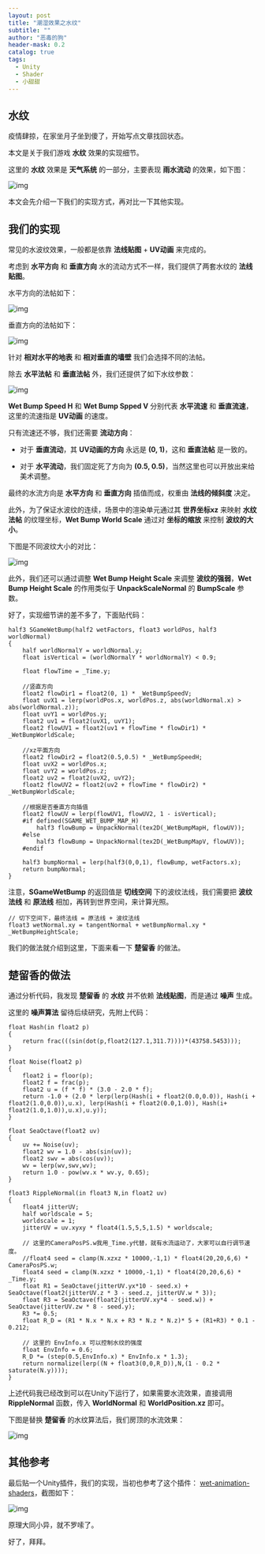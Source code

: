 ```yaml
---
layout: post
title: "潮湿效果之水纹"
subtitle: ""
author: "恶毒的狗"
header-mask: 0.2
catalog: true
tags:
  - Unity
  - Shader
  - 小甜甜
---
```


## 水纹

疫情肆掠，在家坐月子坐到傻了，开始写点文章找回状态。

本文是关于我们游戏 **水纹** 效果的实现细节。

这里的 **水纹** 效果是 **天气系统** 的一部分，主要表现 **雨水流动** 的效果，如下图：

![img](/img/wet-waves/screenshot1.gif)

本文会先介绍一下我们的实现方式，再对比一下其他实现。

## 我们的实现

常见的水波纹效果，一般都是依靠 **法线贴图** + **UV动画** 来完成的。

考虑到 **水平方向** 和 **垂直方向** 水的流动方式不一样，我们提供了两套水纹的 **法线贴图**。

水平方向的法帖如下：

![img](/img/wet-waves/screenshot2.png)

垂直方向的法帖如下：

![img](/img/wet-waves/screenshot3.png)

针对 **相对水平的地表** 和 **相对垂直的墙壁** 我们会选择不同的法帖。

除去 **水平法帖** 和 **垂直法帖** 外，我们还提供了如下水纹参数：

![img](/img/wet-waves/screenshot4.png)

**Wet Bump Speed H** 和 **Wet Bump Spped V** 分别代表 **水平流速** 和 **垂直流速**，这里的流速指是 **UV动画** 的速度。

只有流速还不够，我们还需要 **流动方向**：

+ 对于 **垂直流动**，其 **UV动画的方向** 永远是 **(0, 1)**，这和 **垂直法帖** 是一致的。

+ 对于 **水平流动**，我们固定死了方向为 **(0.5, 0.5)**，当然这里也可以开放出来给美术调整。

最终的水流方向是 **水平方向** 和 **垂直方向** 插值而成，权重由 **法线的倾斜度** 决定。

此外，为了保证水波纹的连续，场景中的渲染单元通过其 **世界坐标xz** 来映射 **水纹法帖** 的纹理坐标，**Wet Bump World Scale** 通过对 **坐标的缩放** 来控制 **波纹的大小**。

下图是不同波纹大小的对比：

![img](/img/wet-waves/screenshot5.png)

此外，我们还可以通过调整 **Wet Bump Height Scale** 来调整 **波纹的强弱**，**Wet Bump Height Scale** 的作用类似于 **UnpackScaleNormal** 的 **BumpScale** 参数。

好了，实现细节讲的差不多了，下面贴代码：

```
half3 SGameWetBump(half2 wetFactors, float3 worldPos, half3 worldNormal)
{
    half worldNormalY = worldNormal.y;
    float isVertical = (worldNormalY * worldNormalY) < 0.9;

    float flowTime = _Time.y;

    //竖直方向
    float2 flowDir1 = float2(0, 1) * _WetBumpSpeedV;
    float uvX1 = lerp(worldPos.x, worldPos.z, abs(worldNormal.x) > abs(worldNormal.z));
    float uvY1 = worldPos.y;
    float2 uv1 = float2(uvX1, uvY1);
    float2 flowUV1 = float2(uv1 + flowTime * flowDir1) * _WetBumpWorldScale;

    //xz平面方向
    float2 flowDir2 = float2(0.5,0.5) * _WetBumpSpeedH;
    float uvX2 = worldPos.x;
    float uvY2 = worldPos.z;
    float2 uv2 = float2(uvX2, uvY2);
    float2 flowUV2 = float2(uv2 + flowTime * flowDir2) * _WetBumpWorldScale;

    //根据是否垂直方向插值
    float2 flowUV = lerp(flowUV1, flowUV2, 1 - isVertical);
    #if defined(SGAME_WET_BUMP_MAP_H)
        half3 flowBump = UnpackNormal(tex2D(_WetBumpMapH, flowUV));
    #else
        half3 flowBump = UnpackNormal(tex2D(_WetBumpMapV, flowUV));
    #endif

    half3 bumpNormal = lerp(half3(0,0,1), flowBump, wetFactors.x);
    return bumpNormal;
} 
```

注意，**SGameWetBump** 的返回值是 **切线空间** 下的波纹法线，我们需要把 **波纹法线** 和 **原法线** 相加，再转到世界空间，来计算光照。

```
// 切下空间下，最终法线 = 原法线 + 波纹法线
float3 wetNormal.xy = tangentNormal + wetBumpNormal.xy * _WetBumpHeightScale;
```

我们的做法就介绍到这里，下面来看一下 **楚留香** 的做法。

## 楚留香的做法

通过分析代码，我发现 **楚留香** 的 **水纹** 并不依赖 **法线贴图**，而是通过 **噪声** 生成。

这里的 **噪声算法** 留待后续研究，先附上代码：

```
float Hash(in float2 p)
{
    return frac(((sin(dot(p,float2(127.1,311.7))))*(43758.5453)));
}

float Noise(float2 p)
{
    float2 i = floor(p);
    float2 f = frac(p);
    float2 u = (f * f) * (3.0 - 2.0 * f);
    return -1.0 + (2.0 * lerp(lerp(Hash(i + float2(0.0,0.0)), Hash(i + float2(1.0,0.0)),u.x), lerp(Hash(i + float2(0.0,1.0)), Hash(i+ float2(1.0,1.0)),u.x),u.y));
}

float SeaOctave(float2 uv)
{
    uv += Noise(uv);
    float2 wv = 1.0 - abs(sin(uv));
    float2 swv = abs(cos(uv));
    wv = lerp(wv,swv,wv);
    return 1.0 - pow(wv.x * wv.y, 0.65);
}

float3 RippleNormal(in float3 N,in float2 uv)
{
    float4 jitterUV;
    half worldscale = 5;
    worldscale = 1;
    jitterUV = uv.xyxy * float4(1.5,5,5,1.5) * worldscale;

    // 这里的CameraPosPS.w我用_Time.y代替，就有水流运动了，大家可以自行调节速度。
    //float4 seed = clamp(N.xzxz * 10000,-1,1) * float4(20,20,6,6) * CameraPosPS.w;
    float4 seed = clamp(N.xzxz * 10000,-1,1) * float4(20,20,6,6) * _Time.y;
    float R1 = SeaOctave(jitterUV.yx*10 - seed.x) + SeaOctave(float2(jitterUV.z * 3 - seed.z, jitterUV.w * 3));
    float R3 = SeaOctave(float2(jitterUV.xy*4 - seed.w)) + SeaOctave(jitterUV.zw * 8 - seed.y);
    R3 *= 0.5;
    float R_D = (R1 * N.x * N.x + R3 * N.z * N.z)* 5 + (R1+R3) * 0.1 - 0.212;

    // 这里的 EnvInfo.x 可以控制水纹的强度
    float EnvInfo = 0.6; 
    R_D *= (step(0.5,EnvInfo.x) * EnvInfo.x * 1.3);
    return normalize(lerp((N + float3(0,0,R_D)),N,(1 - 0.2 * saturate(N.y))));
}
```

上述代码我已经改到可以在Unity下运行了，如果需要水流效果，直接调用 **RippleNormal** 函数，传入 **WorldNormal** 和 **WorldPosition.xz** 即可。

下图是替换 **楚留香** 的水纹算法后，我们房顶的水流效果：

![img](/img/wet-waves/screenshot6.gif)

## 其他参考

最后贴一个Unity插件，我们的实现，当初也参考了这个插件： [wet-animation-shaders](https://assetstore.unity.com/packages/vfx/shaders/wet-animation-shaders-38748?aid=1101l85Tr)，截图如下：

![img](/img/wet-waves/screenshot7.png)

原理大同小异，就不罗嗦了。

好了，拜拜。























































































































